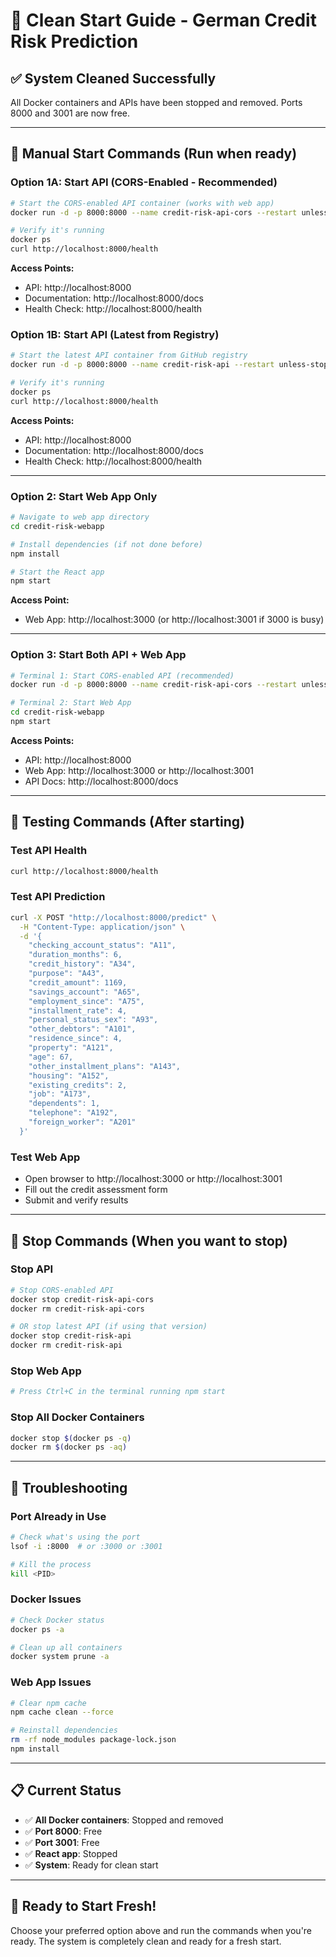 # 🚀 Clean Start Guide - German Credit Risk Prediction

## ✅ **System Cleaned Successfully**

All Docker containers and APIs have been stopped and removed. Ports 8000 and 3001 are now free.

---

## 🎯 **Manual Start Commands** (Run when ready)

### **Option 1A: Start API (CORS-Enabled - Recommended)**

```bash
# Start the CORS-enabled API container (works with web app)
docker run -d -p 8000:8000 --name credit-risk-api-cors --restart unless-stopped ghcr.io/ardas2012/german-credit-risk-prediction:cors-fixed

# Verify it's running
docker ps
curl http://localhost:8000/health
```

**Access Points:**
- API: http://localhost:8000
- Documentation: http://localhost:8000/docs
- Health Check: http://localhost:8000/health

### **Option 1B: Start API (Latest from Registry)**

```bash
# Start the latest API container from GitHub registry
docker run -d -p 8000:8000 --name credit-risk-api --restart unless-stopped ghcr.io/ardas2012/german-credit-risk-prediction:main

# Verify it's running
docker ps
curl http://localhost:8000/health
```

**Access Points:**
- API: http://localhost:8000
- Documentation: http://localhost:8000/docs
- Health Check: http://localhost:8000/health

---

### **Option 2: Start Web App Only**

```bash
# Navigate to web app directory
cd credit-risk-webapp

# Install dependencies (if not done before)
npm install

# Start the React app
npm start
```

**Access Point:**
- Web App: http://localhost:3000 (or http://localhost:3001 if 3000 is busy)

---

### **Option 3: Start Both API + Web App**

```bash
# Terminal 1: Start CORS-enabled API (recommended)
docker run -d -p 8000:8000 --name credit-risk-api-cors --restart unless-stopped ghcr.io/ardas2012/german-credit-risk-prediction:cors-fixed

# Terminal 2: Start Web App
cd credit-risk-webapp
npm start
```

**Access Points:**
- API: http://localhost:8000
- Web App: http://localhost:3000 or http://localhost:3001
- API Docs: http://localhost:8000/docs

---

## 🧪 **Testing Commands** (After starting)

### Test API Health
```bash
curl http://localhost:8000/health
```

### Test API Prediction
```bash
curl -X POST "http://localhost:8000/predict" \
  -H "Content-Type: application/json" \
  -d '{
    "checking_account_status": "A11",
    "duration_months": 6,
    "credit_history": "A34",
    "purpose": "A43",
    "credit_amount": 1169,
    "savings_account": "A65",
    "employment_since": "A75",
    "installment_rate": 4,
    "personal_status_sex": "A93",
    "other_debtors": "A101",
    "residence_since": 4,
    "property": "A121",
    "age": 67,
    "other_installment_plans": "A143",
    "housing": "A152",
    "existing_credits": 2,
    "job": "A173",
    "dependents": 1,
    "telephone": "A192",
    "foreign_worker": "A201"
  }'
```

### Test Web App
- Open browser to http://localhost:3000 or http://localhost:3001
- Fill out the credit assessment form
- Submit and verify results

---

## 🛑 **Stop Commands** (When you want to stop)

### Stop API
```bash
# Stop CORS-enabled API
docker stop credit-risk-api-cors
docker rm credit-risk-api-cors

# OR stop latest API (if using that version)
docker stop credit-risk-api
docker rm credit-risk-api
```

### Stop Web App
```bash
# Press Ctrl+C in the terminal running npm start
```

### Stop All Docker Containers
```bash
docker stop $(docker ps -q)
docker rm $(docker ps -aq)
```

---

## 🔧 **Troubleshooting**

### Port Already in Use
```bash
# Check what's using the port
lsof -i :8000  # or :3000 or :3001

# Kill the process
kill <PID>
```

### Docker Issues
```bash
# Check Docker status
docker ps -a

# Clean up all containers
docker system prune -a
```

### Web App Issues
```bash
# Clear npm cache
npm cache clean --force

# Reinstall dependencies
rm -rf node_modules package-lock.json
npm install
```

---

## 📋 **Current Status**

- ✅ **All Docker containers**: Stopped and removed
- ✅ **Port 8000**: Free
- ✅ **Port 3001**: Free
- ✅ **React app**: Stopped
- ✅ **System**: Ready for clean start

---

## 🎉 **Ready to Start Fresh!**

Choose your preferred option above and run the commands when you're ready. The system is completely clean and ready for a fresh start. 